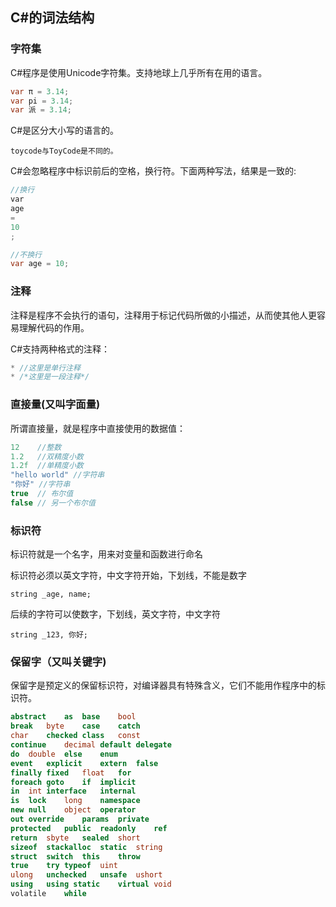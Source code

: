 ## C#的词法结构

### 字符集

C#程序是使用Unicode字符集。支持地球上几乎所有在用的语言。

```csharp
var π = 3.14;
var pi = 3.14;
var 派 = 3.14;
```

C#是区分大小写的语言的。

`toycode与ToyCode是不同的。`

C#会忽略程序中标识前后的空格，换行符。下面两种写法，结果是一致的:

```csharp
//换行
var 
age 
=
10
;

//不换行
var age = 10;
```

### 注释
注释是程序不会执行的语句，注释用于标记代码所做的小描述，从而使其他人更容易理解代码的作用。

C#支持两种格式的注释：
```csharp
* //这里是单行注释
* /*这里是一段注释*/
```

### 直接量(又叫字面量)
所谓直接量，就是程序中直接使用的数据值：
```csharp
12    //整数
1.2   //双精度小数
1.2f  //单精度小数
"hello world" //字符串
"你好" //字符串
true  // 布尔值
false // 另一个布尔值
```

### 标识符
标识符就是一个名字，用来对变量和函数进行命名

标识符必须以英文字符，中文字符开始，下划线，不能是数字

`string _age, name;`

后续的字符可以使数字，下划线，英文字符，中文字符

`string _123, 你好;`

### 保留字（又叫关键字)
保留字是预定义的保留标识符，对编译器具有特殊含义，它们不能用作程序中的标识符。
```csharp
abstract	as	base	bool	
break	byte	case	catch	
char	checked	class	const	
continue	decimal	default	delegate	
do	double	else	enum	
event	explicit	extern	false	
finally	fixed	float	for	
foreach	goto	if	implicit	
in	int	interface	internal	
is	lock	long	namespace	
new	null	object	operator	
out	override	params	private	
protected	public	readonly	ref	
return	sbyte	sealed	short	
sizeof	stackalloc	static	string	
struct	switch	this	throw	
true	try	typeof	uint	
ulong	unchecked	unsafe	ushort	
using	using static	virtual	void	
volatile	while
```
